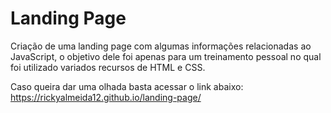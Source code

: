 # Landing Page

Criação de uma landing page com algumas informações relacionadas ao JavaScript, o objetivo dele foi apenas para um treinamento pessoal no qual foi utilizado variados recursos de HTML e CSS. 

Caso queira dar uma olhada basta acessar o link abaixo:
https://rickyalmeida12.github.io/landing-page/
